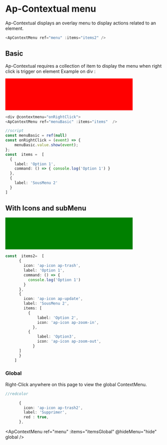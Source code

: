 # Ap-Contextual menu

Ap-Contextual  displays an overlay menu to display actions related to an element.

```ts
<ApContextMenu ref="menu" :items="items2" />
```

## Basic

Ap-Contextual requires a collection of item to display the menu when right click is trigger on element
Example on div : 

<presentationContainer>
  <div id="firstDiv" @contextmenu="onRightClick">
  </div>
<ApContextMenu ref="menuBasic" :items="items"  />

</presentationContainer>

```ts
<div @contextmenu="onRightClick">
<ApContextMenu ref="menuBasic" :items="items"  />

//script
const menuBasic = ref(null)
const onRightClick = (event) => {
    menuBasic.value.show(event);
};
const  items =  [
  {
    label: 'Option 1',
    command: () => { console.log('Option 1') }
  },
  {    
    label: 'SousMenu 2'
  }
]

```

## With Icons and subMenu

<presentationContainer>
  <div id="SecondDiv" @contextmenu="onRightClick">
  </div>
<ApContextMenu ref="menuBasic" :items="items2"  />

</presentationContainer>

```ts
const  items2=  [
      {
        icon: 'ap-icon ap-trash',
        label: 'Option 1',
        command: () => {
          console.log('Option 1')
        }
      },
      {
        icon: 'ap-icon ap-update',
        label: 'SousMenu 2',
        items: [
          {
              label: 'Option 2',
              icon: 'ap-icon ap-zoom-in',
            },
          {
              label: 'Option3',
              icon: 'ap-icon ap-zoom-out',
            }
      ]
      }
    ]

```

### Global

<presentationContainer>
Right-Click anywhere on this page to view the global ContextMenu.

</presentationContainer>

```ts
//redcolor 

      {
        icon: 'ap-icon ap-trash2',
        label: 'Supprimer',
        red : true,
      },

````


<ApContextMenu ref="menu" :items="itemsGlobal" @hideMenu="hide" global />


<script setup lang="ts">
import { ref } from 'vue';

const menuBasic = ref(null)
const menu = ref(null)
const selectedLi = ref(null)

const onRightClick = (event) => {
    menuBasic.value.show(event);
};

const  itemsGlobal =  [
      {
        icon: 'ap-icon ap-pen',
        label: 'Renommer',
        command: ()=>console.log('renommer')
      },
      {
        icon: 'ap-icon ap-settings2',
        label: 'Paramètres',
        command: ()=>console.log('paramètres')
      },
      {
        icon: 'ap-icon ap-duplicate',
        label: 'Dupliquer',
      },
      {
        icon: 'ap-icon ap-tag',
        label: 'Tags',
      },
      {
        icon: 'ap-icon ap-trash2',
        label: 'Supprimer',
        red : true,
      },
    ]

const  items =  [
  {
    label: 'Option 1',
    command: () => {
      console.log('Option 1')
    }
  },
  {
    label: 'SousMenu 2',
  }
]
const  items2=  [
      {
        icon: 'ap-icon ap-trash',
        label: 'Option 1',
        command: () => {
          console.log('Option 1')
        }
      },
      {
        icon: 'ap-icon ap-update',
        label: 'SousMenu 2',
        items: [
          {
              label: 'Option 2',
              icon: 'ap-icon ap-zoom-in',
            },
          {
              label: 'Option3',
              icon: 'ap-icon ap-zoom-out',
            }
      ]
      }
    ]
</script>

<style>
  #firstDiv{
    width: 400px;
    height: 100px;
    background-color: red;
  }
  #SecondDiv{
    width: 400px;
    height: 100px;
    background-color: green;
  }
  </style>